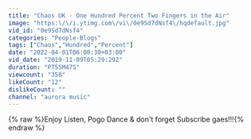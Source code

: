 ```yaml
---
title: "Chaos UK - One Hundred Percent Two Fingers in the Air"
image: "https:\/\/i.ytimg.com\/vi\/0e9Sd7dNsf4\/hqdefault.jpg"
vid_id: "0e9Sd7dNsf4"
categories: "People-Blogs"
tags: ["Chaos","Hundred","Percent"]
date: "2022-04-01T06:00:30+03:00"
vid_date: "2019-11-09T05:29:29Z"
duration: "PT55M47S"
viewcount: "358"
likeCount: "12"
dislikeCount: ""
channel: "aurora music"
---
```

{% raw %}Enjoy Listen, Pogo Dance &amp; don't forget Subscribe gaes!!!{% endraw %}
